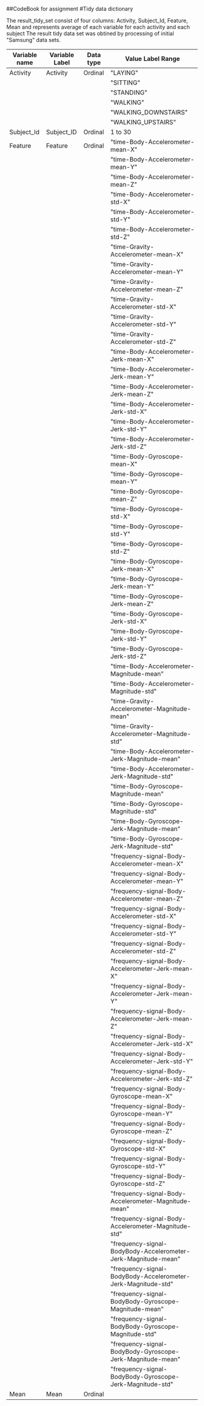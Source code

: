 ##CodeBook for assignment
#Tidy data dictionary

The result_tidy_set consist of four columns: Activity, Subject_Id, Feature, Mean  and represents average of each variable for each activity and each subject
The result tidy data set was obtined by processing of initial "Samsung" data sets.


| Variable name  | Variable Label |  Data type | Value Label Range |
| -------------- | -------------- | ---------- | ----------------- |
| Activity       | Activity       |  Ordinal   | "LAYING" |
|                |                |            | "SITTING" |
|                |                |            | "STANDING" |
|                |                |            | "WALKING" |
|                |                |            | "WALKING_DOWNSTAIRS" |
|                |                |            | "WALKING_UPSTAIRS"  |
| Subject_Id     | Subject_ID     | Ordinal    | 1 to 30 |
| Feature        | Feature        | Ordinal    | "time-Body-Accelerometer-mean-X" |
|                |                |            | "time-Body-Accelerometer-mean-Y" |
|                |                |            | "time-Body-Accelerometer-mean-Z" |
|                |                |            | "time-Body-Accelerometer-std-X" |
|                |                |            | "time-Body-Accelerometer-std-Y" |
|                |                |            | "time-Body-Accelerometer-std-Z" |
|                |                |            | "time-Gravity-Accelerometer-mean-X" |
|                |                |            | "time-Gravity-Accelerometer-mean-Y" |
|                |                |            | "time-Gravity-Accelerometer-mean-Z" |
|                |                |            | "time-Gravity-Accelerometer-std-X"  |
|                |                |            | "time-Gravity-Accelerometer-std-Y"  |
|                |                |            | "time-Gravity-Accelerometer-std-Z"  |
|                |                |            | "time-Body-Accelerometer-Jerk-mean-X" |
|                |                |            | "time-Body-Accelerometer-Jerk-mean-Y" |
|                |                |            | "time-Body-Accelerometer-Jerk-mean-Z" |
|                |                |            | "time-Body-Accelerometer-Jerk-std-X"  |
|                |                |            | "time-Body-Accelerometer-Jerk-std-Y"  |
|                |                |            | "time-Body-Accelerometer-Jerk-std-Z"  |
|                |                |            | "time-Body-Gyroscope-mean-X" |
|                |                |            | "time-Body-Gyroscope-mean-Y" |
|                |                |            | "time-Body-Gyroscope-mean-Z" |
|                |                |            | "time-Body-Gyroscope-std-X"  |
|                |                |            | "time-Body-Gyroscope-std-Y"  |
|                |                |            | "time-Body-Gyroscope-std-Z"  |
|                |                |            | "time-Body-Gyroscope-Jerk-mean-X" |
|                |                |            | "time-Body-Gyroscope-Jerk-mean-Y" |
|                |                |            | "time-Body-Gyroscope-Jerk-mean-Z" |
|                |                |            | "time-Body-Gyroscope-Jerk-std-X"  |
|                |                |            | "time-Body-Gyroscope-Jerk-std-Y"  |
|                |                |            | "time-Body-Gyroscope-Jerk-std-Z"  |
|                |                |            | "time-Body-Accelerometer-Magnitude-mean" |
|                |                |            | "time-Body-Accelerometer-Magnitude-std" |
|                |                |            | "time-Gravity-Accelerometer-Magnitude-mean" |
|                |                |            | "time-Gravity-Accelerometer-Magnitude-std" |
|                |                |            | "time-Body-Accelerometer-Jerk-Magnitude-mean" |
|                |                |            | "time-Body-Accelerometer-Jerk-Magnitude-std" |
|                |                |            | "time-Body-Gyroscope-Magnitude-mean" |
|                |                |            | "time-Body-Gyroscope-Magnitude-std" |
|                |                |            | "time-Body-Gyroscope-Jerk-Magnitude-mean" |
|                |                |            | "time-Body-Gyroscope-Jerk-Magnitude-std" |
|                |                |            | "frequency-signal-Body-Accelerometer-mean-X" |
|                |                |            | "frequency-signal-Body-Accelerometer-mean-Y" |
|                |                |            | "frequency-signal-Body-Accelerometer-mean-Z" |
|                |                |            | "frequency-signal-Body-Accelerometer-std-X"  |
|                |                |            | "frequency-signal-Body-Accelerometer-std-Y"  |
|                |                |            | "frequency-signal-Body-Accelerometer-std-Z"  |
|                |                |            | "frequency-signal-Body-Accelerometer-Jerk-mean-X" |
|                |                |            | "frequency-signal-Body-Accelerometer-Jerk-mean-Y" |
|                |                |            | "frequency-signal-Body-Accelerometer-Jerk-mean-Z" |
|                |                |            | "frequency-signal-Body-Accelerometer-Jerk-std-X"  |
|                |                |            | "frequency-signal-Body-Accelerometer-Jerk-std-Y"  |
|                |                |            | "frequency-signal-Body-Accelerometer-Jerk-std-Z"  |
|                |                |            | "frequency-signal-Body-Gyroscope-mean-X" |
|                |                |            | "frequency-signal-Body-Gyroscope-mean-Y" |
|                |                |            | "frequency-signal-Body-Gyroscope-mean-Z" |
|                |                |            | "frequency-signal-Body-Gyroscope-std-X"  |
|                |                |            | "frequency-signal-Body-Gyroscope-std-Y"  |
|                |                |            | "frequency-signal-Body-Gyroscope-std-Z"   |
|                |                |            | "frequency-signal-Body-Accelerometer-Magnitude-mean" |
|                |                |            | "frequency-signal-Body-Accelerometer-Magnitude-std"  |
|                |                |            | "frequency-signal-BodyBody-Accelerometer-Jerk-Magnitude-mean"|
|                |                |            | "frequency-signal-BodyBody-Accelerometer-Jerk-Magnitude-std" |
|                |                |            | "frequency-signal-BodyBody-Gyroscope-Magnitude-mean"|
|                |                |            | "frequency-signal-BodyBody-Gyroscope-Magnitude-std" |
|                |                |            | "frequency-signal-BodyBody-Gyroscope-Jerk-Magnitude-mean"|
|                |                |            | "frequency-signal-BodyBody-Gyroscope-Jerk-Magnitude-std" |
| Mean           | Mean           | Ordinal    |                                                          |
